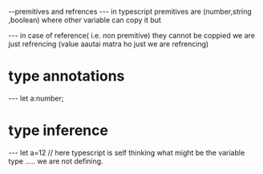 --premitives and refrences 
--- in typescript premitives are (number,string ,boolean) where other variable can copy it but 

--- in case of reference( i.e. non premitive) they cannot be coppied we are just refrencing (value aautai matra ho just we are refrencing)

# type annotations 
 --- let a:number;

# type inference
  --- let a=12 // here typescript is self thinking what might be the variable type ..... we are not defining.
  

